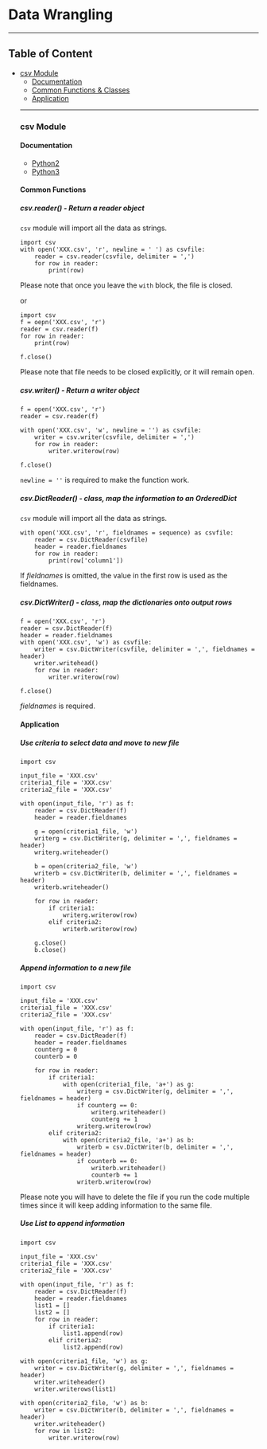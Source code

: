 <h1>Data Wrangling</h1>

<hr />

<h2>Table of Content</h2>

<ul>
<li><a href="#csv">csv Module</a>

<ul>
<li><a href="#csv_documentation">Documentation</a></li>
<li><a href="#csv_functions">Common Functions &amp; Classes</a></li>
<li><a href="#csv_application">Application</a></li>
</ul></li>


<hr />

<h3 id="csv">csv Module</h3>


<h4 id="csv_documentation">Documentation</h4>

<ul>
<li><a href="https://docs.python.org/2/library/csv.html">Python2</a></li>
<li><a href="https://docs.python.org/3/library/csv.html">Python3</a>
</br></li>
</ul>

<h4 id="csv_functions">Common Functions</h4>


<h5>csv.reader() - Return a reader object</h5>

<p><code>csv</code> module will import all the data as strings.</p>

<pre><code class="Python">import csv
with open('XXX.csv', 'r', newline = ' ') as csvfile:
    reader = csv.reader(csvfile, delimiter = ',')
    for row in reader:
        print(row)
</code></pre>

<p>Please note that once you leave the <code>with</code> block, the file is closed.</p>

<p>or</p>

<pre><code class="Python">import csv
f = oepn('XXX.csv', 'r')
reader = csv.reader(f)
for row in reader:
    print(row)

f.close()
</code></pre>

<p>Please note that file needs to be closed explicitly, or it will remain open. </p>

<h5>csv.writer() - Return a writer object</h5>

<pre><code class="Python">f = open('XXX.csv', 'r')
reader = csv.reader(f)

with open('XXX.csv', 'w', newline = '') as csvfile: 
    writer = csv.writer(csvfile, delimiter = ',')
    for row in reader:
        writer.writerow(row)
        
f.close()
</code></pre>

<p><code>newline = ''</code> is required to make the function work.</p>

<h5>csv.DictReader() - class, map the information to an OrderedDict</h5>

<p><code>csv</code> module will import all the data as strings.</p>

<pre><code class="Python">with open('XXX.csv', 'r', fieldnames = sequence) as csvfile:
    reader = csv.DictReader(csvfile)
    header = reader.fieldnames
    for row in reader:
        print(row['column1']) 
</code></pre>

<p>If <em>fieldnames</em> is omitted, the value in the first row is used as the fieldnames. </p>

<h5>csv.DictWriter() - class, map the dictionaries onto output rows</h5>

<pre><code class="Python">f = open('XXX.csv', 'r')
reader = csv.DictReader(f)
header = reader.fieldnames
with open('XXX.csv', 'w') as csvfile:
    writer = csv.DictWriter(csvfile, delimiter = ',', fieldnames = header)
    writer.writehead()
    for row in reader:
        writer.writerow(row)
        
f.close()  
</code></pre>

<p><em>fieldnames</em> is required. </p>

<h4 id="csv_application">Application</h4>

<h5>Use criteria to select data and move to new file</h5>

<pre><code class="Python">import csv

input_file = 'XXX.csv'
criteria1_file = 'XXX.csv'
criteria2_file = 'XXX.csv'

with open(input_file, 'r') as f:
    reader = csv.DictReader(f)
    header = reader.fieldnames
    
    g = open(criteria1_file, 'w')
    writerg = csv.DictWriter(g, delimiter = ',', fieldnames = header)
    writerg.writeheader()
    
    b = open(criteria2_file, 'w')
    writerb = csv.DictWriter(b, delimiter = ',', fieldnames = header)
    writerb.writeheader()
    
    for row in reader:
        if criteria1:
            writerg.writerow(row)
        elif criteria2:
            writerb.writerow(row)
    
    g.close()
    b.close()
</code></pre>

<h5>Append information to a new file</h5>

<pre><code class="Python">import csv

input_file = 'XXX.csv'
criteria1_file = 'XXX.csv'
criteria2_file = 'XXX.csv'

with open(input_file, 'r') as f:
    reader = csv.DictReader(f)
    header = reader.fieldnames
    counterg = 0
    counterb = 0
    
    for row in reader:
        if criteria1:
            with open(criteria1_file, 'a+') as g:
                writerg = csv.DictWriter(g, delimiter = ',', fieldnames = header)
                if counterg == 0:
                    writerg.writeheader()
                    counterg += 1
                writerg.writerow(row)
        elif criteria2:
            with open(criteria2_file, 'a+') as b:
                writerb = csv.DictWriter(b, delimiter = ',', fieldnames = header)
                if counterb == 0:
                    writerb.writeheader()
                    counterb += 1
                writerb.writerow(row)
</code></pre>

<p>Please note you will have to delete the file if you run the code multiple times since it will keep adding information to the same file.</p>

<h5>Use List to append information</h5>

<pre><code class="Python">import csv

input_file = 'XXX.csv'
criteria1_file = 'XXX.csv'
criteria2_file = 'XXX.csv'

with open(input_file, 'r') as f:
    reader = csv.DictReader(f)
    header = reader.fieldnames
    list1 = []
    list2 = []
    for row in reader:
        if criteria1:
            list1.append(row)
        elif criteria2:
            list2.append(row)
            
with open(criteria1_file, 'w') as g:
    writer = csv.DictWriter(g, delimiter = ',', fieldnames = header)
    writer.writeheader()
    writer.writerows(list1)

with open(criteria2_file, 'w') as b:
    writer = csv.DictWriter(b, delimiter = ',', fieldnames = header)
    writer.writeheader()
    for row in list2:
        writer.writerow(row)
</code></pre>
